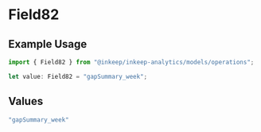 # Field82

## Example Usage

```typescript
import { Field82 } from "@inkeep/inkeep-analytics/models/operations";

let value: Field82 = "gapSummary_week";
```

## Values

```typescript
"gapSummary_week"
```